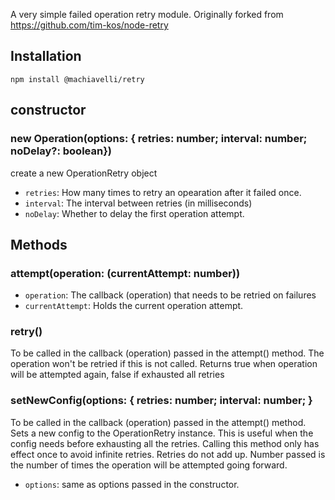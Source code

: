 A very simple failed operation retry module.
Originally forked from https://github.com/tim-kos/node-retry

## Installation

    npm install @machiavelli/retry

## constructor

### new Operation(options: { retries: number; interval: number; noDelay?: boolean})

create a new OperationRetry object

- `retries`: How many times to retry an opearation after it failed once.
- `interval`: The interval between retries (in milliseconds)
- `noDelay`: Whether to delay the first operation attempt.

## Methods

### attempt(operation: (currentAttempt: number))

- `operation`: The callback (operation) that needs to be retried on failures
- `currentAttempt`: Holds the current operation attempt.

### retry()

To be called in the callback (operation) passed in the attempt() method. The operation won't be retried if this is not called.
Returns true when operation will be attempted again, false if exhausted all retries

### setNewConfig(options: { retries: number; interval: number; }

To be called in the callback (operation) passed in the attempt() method.
Sets a new config to the OperationRetry instance. This is useful when the config needs before exhausting all the retries.
Calling this method only has effect once to avoid infinite retries.
Retries do not add up. Number passed is the number of times the operation will be attempted going forward.

- `options`: same as options passed in the constructor.
